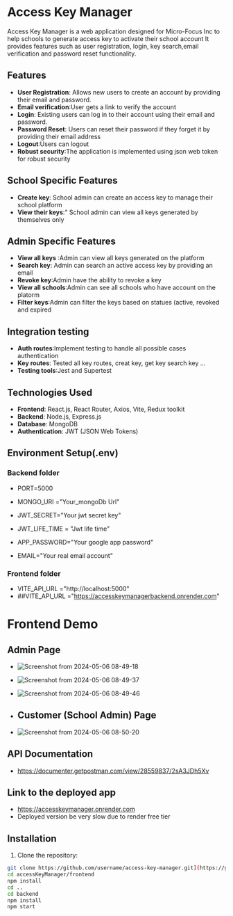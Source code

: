 # Access Key Manager

Access Key Manager is a web application designed  for Micro-Focus Inc to help schools to generate access key to activate their school account It provides features such as user registration, login, key search,email verification and password reset functionality.

## Features

- **User Registration**: Allows new users to create an account by providing their email and password.
- **Email verification**:User gets a link to verify the account
- **Login**: Existing users can log in to their account using their email and password.
- **Password Reset**: Users can reset their password if they forget it by providing their email address
- **Logout**:Users can logout 
- **Robust security**:The application is implemented using json web token for robust security

## School Specific Features
- **Create key**: School admin can create an access key to manage their school platform
- **View their keys**:" School admin can view all keys generated by themselves only



## Admin Specific Features
- **View all keys** :Admin can view all keys generated on the platform
- **Search key**: Admin can search an active access key by providing an email
- **Revoke key**:Admin have the ability to revoke a key
- **View all schools**:Admin can see all schools who have account on the platorm
- **Filter keys**:Admin can filter the keys based on statues (active, revoked and expired

## Integration testing
- **Auth routes**:Implement testing to handle all possible cases authentication
- **Key routes**: Tested all key routes, creat key, get key search key ...
- **Testing tools**:Jest and Supertest

## Technologies Used

- **Frontend**: React.js, React Router, Axios, Vite, Redux toolkit
- **Backend**: Node.js, Express.js
- **Database**: MongoDB
- **Authentication**: JWT (JSON Web Tokens)

## Environment Setup(.env)
### Backend folder
- PORT=5000
- MONGO_URI ="Your_mongoDb Url"

- JWT_SECRET="Your jwt secret key"
- JWT_LIFE_TIME = "Jwt life time"

- APP_PASSWORD="Your google app password"
- EMAIL="Your real email account"
### Frontend folder
- VITE_API_URL ="http://localhost:5000"
- ##VITE_API_URL ="https://accesskeymanagerbackend.onrender.com"


# Frontend Demo
## Admin Page

- ![Screenshot from 2024-05-06 08-49-18](https://github.com/mwayandau1/accessKeyManager/assets/105015464/95bd3b8e-efd8-4fb3-b22d-4fc9023ab8a0)

- ![Screenshot from 2024-05-06 08-49-37](https://github.com/mwayandau1/accessKeyManager/assets/105015464/ca343ab7-349e-4c53-9962-072a2376ee9e)

- ![Screenshot from 2024-05-06 08-49-46](https://github.com/mwayandau1/accessKeyManager/assets/105015464/e084cafb-c6e7-4677-a5c5-b8f339a47a88)
- ## Customer (School Admin) Page

- ![Screenshot from 2024-05-06 08-50-20](https://github.com/mwayandau1/accessKeyManager/assets/105015464/0f85abc0-5383-4a20-bce5-cb3e12a35daa)

## API Documentation
- https://documenter.getpostman.com/view/28559837/2sA3JDh5Xv
## Link to the deployed app
- https://accesskeymanager.onrender.com
- Deployed version be very slow due to render free tier


## Installation

1. Clone the repository:

```bash
git clone https://github.com/username/access-key-manager.git](https://github.com/mwayandau1/accessKeyManager.git
cd accessKeyManager/frontend
npm install
cd ..
cd backend
npm install
npm start





